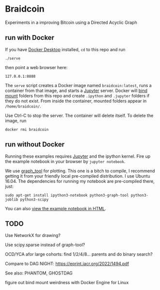 # Braidcoin

Experiments in a improving Bitcoin using a Directed Acyclic Graph


## run with Docker

If you have [Docker Desktop] installed, `cd` to this repo and run
```
./serve
```
then point a web browser here:
```
127.0.0.1:8888
```
The `serve` script creates a Docker image named `braidcoin:latest`, runs a container from that image, and starts a [Jupyter] server. Docker will [bind mount] folders from this repo and create `.ipython` and `.jupyter` folders if they do not exist. From inside the container, mounted folders appear in `/home/braidcoin/`.

Use Ctrl-C to stop the server. The container will delete itself. To delete the image, run
```
docker rmi braidcoin
```

[Docker Desktop]: https://www.docker.com/products/docker-desktop/
[Jupyter]: http://jupyter.org/
[bind mount]: https://docs.docker.com/engine/storage/bind-mounts/


## run without Docker

Running these examples requires [Jupyter] and the ipython kernel.  Fire up the example notebook in your browser by `jupyter notebook`.

We use [graph_tool] for plotting. This one is a bitch to compile, I recommend getting it from your friendly local pre-compiled distribution. I use Ubuntu 16.04.  The dependencies for running my notebook are pre-compiled there, just:

```
sudo apt-get install ipython3-notebook python3-graph-tool python3-joblib python3-scipy
```

You can also [view the example notebook in HTML].

[graph_tool]: https://graph-tool.skewed.de/
[view the example notebook in HTML]: https://rawgit.com/mcelrath/braidcoin/master/Braid%2BExamples.html


## TODO

Use NetworkX for drawing?

Use scipy.sparse instead of graph-tool?

OCD/YCA afor large cohorts: find 1/2/4/8... parents and do binary search?

Compare to DAG NIGHT: https://eprint.iacr.org/2022/1494.pdf

See also: PHANTOM, GHOSTDAG

figure out bind mount weirdness with Docker Engine for Linux

